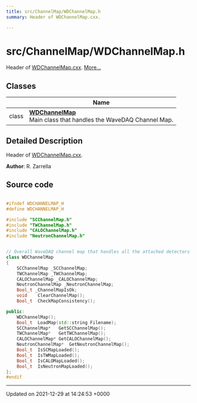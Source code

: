 ```yaml
---
title: src/ChannelMap/WDChannelMap.h
summary: Header of WDChannelMap.cxx. 

---
```


# src/ChannelMap/WDChannelMap.h

Header of [WDChannelMap.cxx](/Files/WDChannelMap_8cxx.md#file-wdchannelmap.cxx).  [More...](#detailed-description)

## Classes

|                | Name           |
| -------------- | -------------- |
| class | **[WDChannelMap](/Classes/classWDChannelMap.md)** <br>Main class that handles the WaveDAQ Channel Map.  |

## Detailed Description

Header of [WDChannelMap.cxx](/Files/WDChannelMap_8cxx.md#file-wdchannelmap.cxx). 

**Author**: R. Zarrella 



## Source code

```cpp

#ifndef WDCHANNELMAP_H
#define WDCHANNELMAP_H

#include "SCChannelMap.h"
#include "TWChannelMap.h"
#include "CALOChannelMap.h"
#include "NeutronChannelMap.h"


// Overall WaveDAQ channel map that handles all the attached detectors
class WDChannelMap
{
    SCChannelMap _SCChannelMap;             
    TWChannelMap _TWChannelMap;             
    CALOChannelMap _CALOChannelMap;         
    NeutronChannelMap _NeutronChannelMap;   
    Bool_t _ChannelMapIsOk;                 
    void    ClearChannelMap();
    Bool_t  CheckMapConsistency();

public:
    WDChannelMap();
    Bool_t  LoadMap(std::string Filename);
    SCChannelMap*   GetSCChannelMap();
    TWChannelMap*   GetTWChannelMap();
    CALOChannelMap* GetCALOChannelMap();
    NeutronChannelMap*  GetNeutronChannelMap();
    Bool_t  IsSCMapLoaded();
    Bool_t  IsTWMapLoaded();
    Bool_t  IsCALOMapLoaded();
    Bool_t  IsNeutronMapLoaded();
};
#endif
```


-------------------------------

Updated on 2021-12-29 at 14:24:53 +0000
